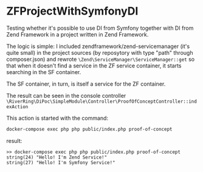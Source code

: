 # ZFProjectWithSymfonyDI 
                                    
Testing whether it's possible to use DI from Symfony together with DI from Zend Framework in a project written in Zend Framework.

The logic is simple: I included zendframework/zend-servicemanager (it's quite small) in the project sources (by reposytory with type "path" through composer.json) and rewrote ```\Zend\ServiceManager\ServiceManager::get``` so that when it doesn't find a service in the ZF service container, it starts searching in the SF container.

The SF container, in turn, is itself a service for the ZF container.
                                                   

The result can be seen in the console controller ```\RiverRing\DiPoc\SimpleModule\Controller\ProofOfConceptController::indexAction```

This action is started with the command:

```bash
docker-compose exec php php public/index.php proof-of-concept
```

result:
```
>> docker-compose exec php php public/index.php proof-of-concept
string(24) "Hello! I'm Zend Service!"
string(27) "Hello! I'm Symfony Service!"
```